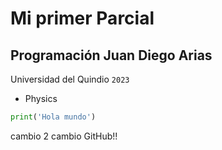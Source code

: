 # Mi primer Parcial
## Programación Juan Diego Arias
Universidad del Quindio `2023`
- Physics
```python
print('Hola mundo')
```
cambio 2
cambio GitHub!!
